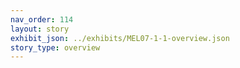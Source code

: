 ```yaml
---
nav_order: 114
layout: story
exhibit_json: ../exhibits/MEL07-1-1-overview.json
story_type: overview
---
```

